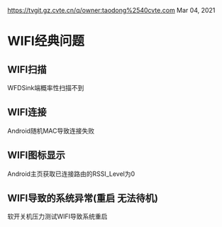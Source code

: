 https://tvgit.gz.cvte.cn/q/owner:taodong%2540cvte.com 
	Mar 04, 2021	
	
# WIFI经典问题    

## WIFI扫描  
  WFDSink端概率性扫描不到  
  

## WIFI连接  
  Android随机MAC导致连接失败  
  
## WIFI图标显示  
  Android主页获取已连接路由的RSSI_Level为0

## WIFI导致的系统异常(重启 无法待机)  
  软开关机压力测试WIFI导致系统重启  
  

